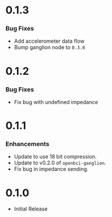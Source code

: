 # 0.1.3

### Bug Fixes
* Add accelerometer data flow
* Bump ganglion node to `0.3.0`

# 0.1.2

### Bug Fixes
* Fix bug with undefined impedance

# 0.1.1

### Enhancements
* Update to use 18 bit compression.
* Update to v0.2.0 of `openbci-ganglion`.
* Fix bug in impedance sending.

# 0.1.0

* Initial Release